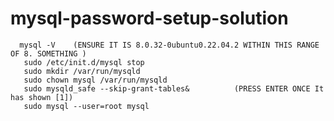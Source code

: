 # mysql-password-setup-solution


      mysql -V    (ENSURE IT IS 8.0.32-0ubuntu0.22.04.2 WITHIN THIS RANGE OF 8. SOMETHING )
       sudo /etc/init.d/mysql stop 
       sudo mkdir /var/run/mysqld
       sudo chown mysql /var/run/mysqld
       sudo mysqld_safe --skip-grant-tables&          (PRESS ENTER ONCE It has shown [1])
       sudo mysql --user=root mysql
